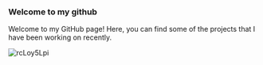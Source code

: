 ### Welcome to my github
Welcome to my GitHub page! Here, you can find some of the projects that I have been working on recently.

![rcLoy5Lpi](https://user-images.githubusercontent.com/86726257/228545018-ba044d69-6333-4cf0-9b32-0497f04dedc3.gif)
